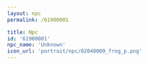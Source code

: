 ```yaml
---
layout: npc
permalink: /61900001

title: Npc
id: '61900001'
npc_name: 'Unknown'
icon_url: 'portrait/npc/02040009_frog_p.png'
---
```

